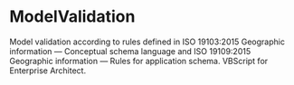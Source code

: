 # ModelValidation
Model validation according to rules defined in ISO 19103:2015 Geographic information — Conceptual schema language and ISO 19109:2015 Geographic information — Rules for application schema. VBScript for Enterprise Architect.
